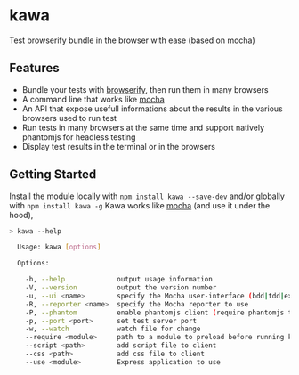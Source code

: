 # kawa

Test browserify bundle in the browser with ease (based on mocha)

## Features

  - Bundle your tests with [browserify](http://browserify.org/), then run them in many browsers
  - A command line that works like [mocha](http://mochajs.org/)
  - An API that expose usefull informations about the results in the various browsers used to run test
  - Run tests in many browsers at the same time and support natively phantomjs for headless testing
  - Display test results in the terminal or in the browsers

## Getting Started

Install the module locally with `npm install kawa --save-dev` and/or globally with `npm install kawa -g`
Kawa works like [mocha](http://mochajs.org/) (and use it under the hood),


```bash
> kawa --help

  Usage: kawa [options]

  Options:

    -h, --help             output usage information
    -V, --version          output the version number
    -u, --ui <name>        specify the Mocha user-interface (bdd|tdd|exports)
    -R, --reporter <name>  specify the Mocha reporter to use
    -P, --phantom          enable phantomjs client (require phantomjs to be installed)
    -p, --port <port>      set test server port
    -w, --watch            watch file for change
    --require <module>     path to a module to preload before running kawa
    --script <path>        add script file to client
    --css <path>           add css file to client
    --use <module>         Express application to use
```
